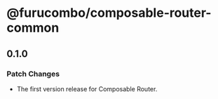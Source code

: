 # @furucombo/composable-router-common

## 0.1.0

### Patch Changes

- The first version release for Composable Router.
